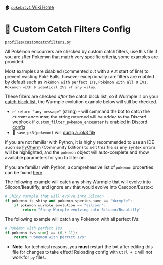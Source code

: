 🏠 [`pokebotv1` Wiki Home](../Readme.md)

# 🥅 Custom Catch Filters Config

[`profiles/customcatchfilters.py`](../../modules/config/templates/customcatchfilters.py)

All Pokémon encounters are checked by custom catch filters, use this file if you are after Pokémon that match very specific criteria, some examples are provided.

Most examples are disabled (commented out with a `#` at start of line) to prevent wasting Poké Balls, however exceptionally rare filters are enabled by default such as `Pokémon with perfect IVs`, `Pokémon with all 0 IVs`, `Pokémon with 6 identical IVs of any value`.

These filters are checked _after_ the catch block list, so if Wurmple is on your [catch block list](Configuration%20-%20Catch%20Block%20List.md), the Wurmple evolution example below will still be checked.

- ✅ `return "any message"` (string) - will command the bot to catch the current encounter, the string returned will be added to the Discord webhook if `custom_filter_pokemon_encounter` is enabled in [Discord config](Configuration%20-%20Discord%20Integration.md)
- 💾 `save_pk3(pokemon)` will [dump a .pk3 file](Console,%20Logging%20and%20Image%20Config.md)

If you are not familiar with Python, it is highly recommended to use an IDE such as [PyCharm](https://www.jetbrains.com/products/compare/?product=pycharm&product=pycharm-ce) (Community Edition) to edit this file as any syntax errors will be highlighted, and the `pokemon` object will auto-complete and show available parameters for you to filter on.

If you are familiar with Python, a comprehensive list of `pokemon` properties can be found [here](../../modules/pokemon.py).

The following example will catch any shiny Wurmple that will evolve into Silcoon/Beautifly, and ignore any that would evolve into Cascoon/Dustox:

```py
# Shiny Wurmple that will evolve into Silcoon
if pokemon.is_shiny and pokemon.species.name == "Wurmple":
    if pokemon.wurmple_evolution == "silcoon":
        return "Shiny Wurmple evolving into Silcoon/Beautifly"
```

The following example will catch any Pokémon with all perfect IVs:

```py
# Pokémon with perfect IVs
if pokemon.ivs.sum() == (6 * 31):
    return "Pokémon with perfect IVs"
```

- **Note**: for technical reasons, you **must** restart the bot after editing this file for changes to take effect! Reloading config with `Ctrl + C` will not work for `py` files.

